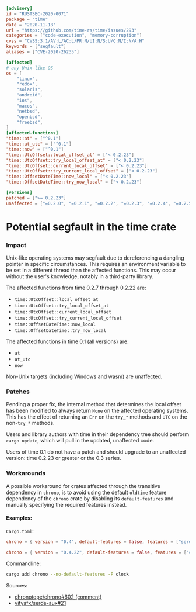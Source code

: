 ```toml
[advisory]
id = "RUSTSEC-2020-0071"
package = "time"
date = "2020-11-18"
url = "https://github.com/time-rs/time/issues/293"
categories = ["code-execution", "memory-corruption"]
cvss = "CVSS:3.1/AV:L/AC:L/PR:N/UI:N/S:U/C:N/I:N/A:H"
keywords = ["segfault"]
aliases = ["CVE-2020-26235"]

[affected]
# any Unix-like OS
os = [
    "linux",
    "redox",
    "solaris",
    "android",
    "ios",
    "macos",
    "netbsd",
    "openbsd",
    "freebsd",
]
[affected.functions]
"time::at" = ["^0.1"]
"time::at_utc" = ["^0.1"]
"time::now" = ["^0.1"]
"time::UtcOffset::local_offset_at" = ["< 0.2.23"]
"time::UtcOffset::try_local_offset_at" = ["< 0.2.23"]
"time::UtcOffset::current_local_offset" = ["< 0.2.23"]
"time::UtcOffset::try_current_local_offset" = ["< 0.2.23"]
"time::OffsetDateTime::now_local" = ["< 0.2.23"]
"time::OffsetDateTime::try_now_local" = ["< 0.2.23"]

[versions]
patched = [">= 0.2.23"]
unaffected = ["=0.2.0", "=0.2.1", "=0.2.2", "=0.2.3", "=0.2.4", "=0.2.5", "=0.2.6"]
```

# Potential segfault in the time crate

### Impact

Unix-like operating systems may segfault due to dereferencing a dangling pointer in specific circumstances. This requires an environment variable to be set in a different thread than the affected functions. This may occur without the user's knowledge, notably in a third-party library.

The affected functions from time 0.2.7 through 0.2.22 are:

- `time::UtcOffset::local_offset_at`
- `time::UtcOffset::try_local_offset_at`
- `time::UtcOffset::current_local_offset`
- `time::UtcOffset::try_current_local_offset`
- `time::OffsetDateTime::now_local`
- `time::OffsetDateTime::try_now_local`

The affected functions in time 0.1 (all versions) are:

- `at`
- `at_utc`
- `now`

Non-Unix targets (including Windows and wasm) are unaffected.

### Patches

Pending a proper fix, the internal method that determines the local offset has been modified to always return `None` on the affected operating systems. This has the effect of returning an `Err` on the `try_*` methods and `UTC` on the non-`try_*` methods.

Users and library authors with time in their dependency tree should perform `cargo update`, which will pull in the updated, unaffected code.

Users of time 0.1 do not have a patch and should upgrade to an unaffected version: time 0.2.23 or greater or the 0.3 series.

### Workarounds

A possible workaround for crates affected through the transitive dependency in `chrono`, is to avoid using the default `oldtime` feature dependency of the `chrono` crate by disabling its `default-features` and manually specifying the required features instead.

#### Examples:

`Cargo.toml`:  

```toml
chrono = { version = "0.4", default-features = false, features = ["serde"] }
```

```toml
chrono = { version = "0.4.22", default-features = false, features = ["clock"] }
```

Commandline:  

```bash
cargo add chrono --no-default-features -F clock
```

Sources:  
 - [chronotope/chrono#602 (comment)](https://github.com/chronotope/chrono/issues/602#issuecomment-1242149249)  
 - [vityafx/serde-aux#21](https://github.com/vityafx/serde-aux/issues/21)  
